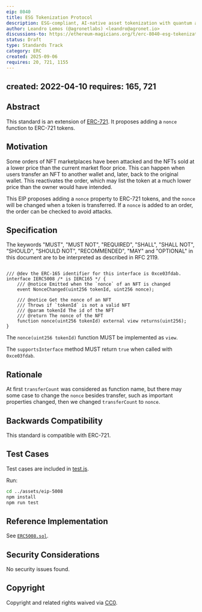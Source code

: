 ```yaml
---
eip: 8040
title: ESG Tokenization Protocol
description: ESG-compliant, AI-native asset tokenization with quantum auditability and lifecycle integrity.
author: Leandro Lemos (@agronetlabs) <leandro@agronet.io>
discussions-to: https://ethereum-magicians.org/t/erc-8040-esg-tokenization-protocol/25846
status: Draft
type: Standards Track
category: ERC
created: 2025-09-06
requires: 20, 721, 1155
---
```

created: 2022-04-10
requires: 165, 721
---

## Abstract

This standard is an extension of [ERC-721](./eip-721.md). It proposes adding a `nonce` function to ERC-721 tokens.

## Motivation

Some orders of NFT marketplaces have been attacked and the NFTs sold at a lower price than the current market floor price. This can happen when users transfer an NFT to another wallet and, later, back to the original wallet. This reactivates the order, which may list the token at a much lower price than the owner would have intended.

This EIP proposes adding a `nonce` property to ERC-721 tokens, and the `nonce` will be changed when a token is transferred. If a `nonce` is added to an order, the order can be checked to avoid attacks.

## Specification

The keywords "MUST", "MUST NOT", "REQUIRED", "SHALL", "SHALL NOT", "SHOULD", "SHOULD NOT", "RECOMMENDED", "MAY" and "OPTIONAL" in this document are to be interpreted as described in RFC 2119.

```solidity

/// @dev the ERC-165 identifier for this interface is 0xce03fdab.
interface IERC5008 /* is IERC165 */ {
    /// @notice Emitted when the `nonce` of an NFT is changed
    event NonceChanged(uint256 tokenId, uint256 nonce);

    /// @notice Get the nonce of an NFT
    /// Throws if `tokenId` is not a valid NFT
    /// @param tokenId The id of the NFT
    /// @return The nonce of the NFT
    function nonce(uint256 tokenId) external view returns(uint256);
}
```

The `nonce(uint256 tokenId)` function MUST be implemented as `view`.

The `supportsInterface` method MUST return `true` when called with `0xce03fdab`.

## Rationale

At first `transferCount` was considered as function name, but there may some case to change the `nonce` besides transfer, such as important properties changed, then we changed `transferCount` to `nonce`.

## Backwards Compatibility

This standard is compatible with ERC-721.

## Test Cases

Test cases are included in [test.js](../assets/eip-5008/test/test.ts).

Run:

```sh
cd ../assets/eip-5008
npm install
npm run test
```

## Reference Implementation

See [`ERC5008.sol`](../assets/eip-5008/contracts/ERC5008.sol).

## Security Considerations

No security issues found.

## Copyright

Copyright and related rights waived via [CC0](../LICENSE.md).
